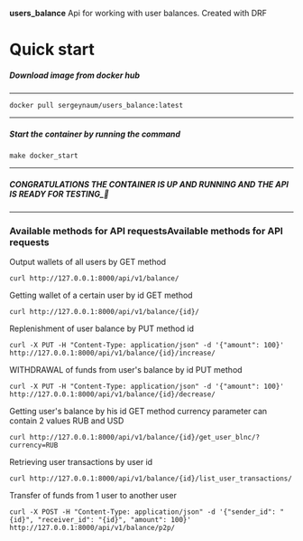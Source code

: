 **users_balance** Api for working with user balances. Created with DRF

# Quick start

##### Download image from docker hub

---
```
docker pull sergeynaum/users_balance:latest
```
---
##### Start the container by running the command
```
make docker_start
```
---
##### CONGRATULATIONS THE CONTAINER IS UP AND RUNNING AND THE API IS READY FOR TESTING_🚀

---
### Available methods for API requestsAvailable methods for API requests

Output wallets of all users by GET method
```
curl http://127.0.0.1:8000/api/v1/balance/
```

Getting wallet of a certain user by id GET method

```
curl http://127.0.0.1:8000/api/v1/balance/{id}/
```

Replenishment of user balance by PUT method id

```
curl -X PUT -H "Content-Type: application/json" -d '{"amount": 100}' http://127.0.0.1:8000/api/v1/balance/{id}/increase/
```

WITHDRAWAL of funds from user's balance by id PUT method

```
curl -X PUT -H "Content-Type: application/json" -d '{"amount": 100}' http://127.0.0.1:8000/api/v1/balance/{id}/decrease/
```

Getting user's balance by his id GET method currency parameter can contain 2 values RUB and USD
```
curl http://127.0.0.1:8000/api/v1/balance/{id}/get_user_blnc/?currency=RUB
```

Retrieving user transactions by user id

```
curl http://127.0.0.1:8000/api/v1/balance/{id}/list_user_transactions/
```

Transfer of funds from 1 user to another user

```
curl -X POST -H "Content-Type: application/json" -d '{"sender_id": "{id}", "receiver_id": "{id}", "amount": 100}' http://127.0.0.1:8000/api/v1/balance/p2p/
```
